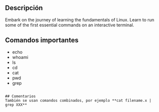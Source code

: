 ## Descripción
Embark on the journey of learning the fundamentals of Linux. Learn to run some of the first essential commands on an interactive terminal.

## Comandos importantes
- echo
- whoami
- ls
- cd
- cat
- pwd
- grep
```

## Comentarios
También se usan comandos combinados, por ejemplo **cat filename.x | grep XXX**
